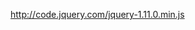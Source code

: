 <script type="text/javascript" src="外部引用的.js"></script>

<script type="text/javascript">
//在这里面写你的js代码
</script>

http://code.jquery.com/jquery-1.11.0.min.js


